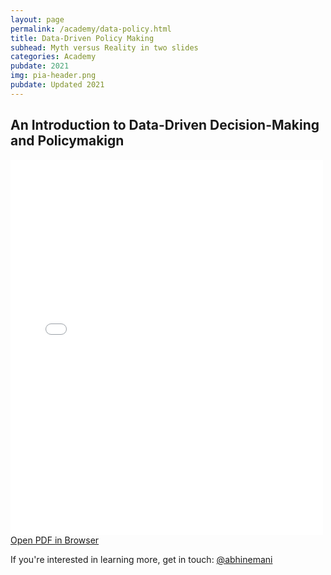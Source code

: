 ```yaml
---
layout: page
permalink: /academy/data-policy.html
title: Data-Driven Policy Making
subhead: Myth versus Reality in two slides
categories: Academy
pubdate: 2021
img: pia-header.png
pubdate: Updated 2021
---
```

## An Introduction to Data-Driven Decision-Making and Policymakign

<div class="container-iframe">
<iframe id="pdf-js-viewer" src="{{site.url}}/decks/web/viewer.html?file={{site.url}}/decks/%2F2021-data-policy-2slides.pdf" title="webviewer" frameborder="0" width="500" height="600" class="responsive-iframe"></iframe>
</div>
<a href="{{site.url}}/decks/web/viewer.html?file={{site.url}}/decks/%2F2021-data-policy-2slides">Open PDF in Browser</a>

If you're interested in learning more, get in touch: <a href="https://twitter.com/@abhinemani" target="_blank">@abhinemani</a>
